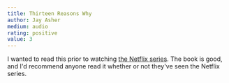 ```yaml
---
title: Thirteen Reasons Why
author: Jay Asher
medium: audio
rating: positive
value: 3
---
```


I wanted to read this prior to watching [the Netflix series](https://www.netflix.com/title/80117470). The book is good, and I'd recommend anyone read it whether or not they've seen the Netflix series.
